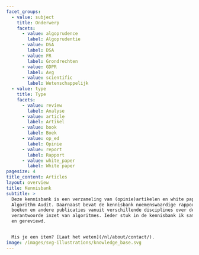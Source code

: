 ```yaml
---
facet_groups:
  - value: subject
    title: Onderwerp
    facets:
      - value: algoprudence
        label: Algoprudentie
      - value: DSA
        label: DSA
      - value: FR
        label: Grondrechten
      - value: GDPR
        label: Avg
      - value: scientific
        label: Wetenschappelijk
  - value: type
    title: Type
    facets:
      - value: review
        label: Analyse
      - value: article
        label: Artikel
      - value: book
        label: Boek
      - value: op_ed
        label: Opinie
      - value: report
        label: Rapport
      - value: white_paper
        label: White paper
pagesize: 4
title_content: Articles
layout: overview
title: Kennisbank
subtitle: >
  Deze kennisbank is een verzameling van (opinie)artikelen en white papers van
  Algorithm Audit. Daarnaast bevat de kennisbank noemenswaardige rapporten,
  boeken en andere publicaties vanuit verschillende disciplines over de
  verantwoorde inzet van algoritmes. Ieder stuk in de kennisbank ik samengevat
  en gereviewd.


  Mis je een item? [Laat het weten](/nl/about/contact/).
image: /images/svg-illustrations/knowledge_base.svg
---
```

